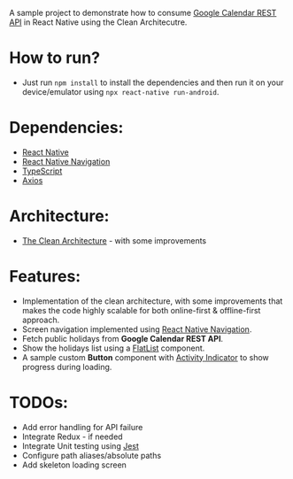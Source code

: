 A sample project to demonstrate how to consume [Google Calendar REST API](https://developers.google.com/calendar/v3/reference) in React Native using the Clean Architecutre.

# How to run?
* Just run `npm install` to install the dependencies and then run it on your device/emulator using `npx react-native run-android`.

# Dependencies:
* [React Native](https://reactnative.dev/)
* [React Native Navigation](https://github.com/wix/react-native-navigation)
* [TypeScript](https://www.typescriptlang.org/)
* [Axios](https://github.com/axios/axios)

# Architecture:
* [The Clean Architecture](https://blog.cleancoder.com/uncle-bob/2012/08/13/the-clean-architecture.html) - with some improvements

# Features:
* Implementation of the clean architecture, with some improvements that makes the code highly scalable for both online-first & offline-first approach.
* Screen navigation implemented using [React Native Navigation](https://github.com/wix/react-native-navigation).
* Fetch public holidays from **Google Calendar REST API**.
* Show the holidays list using a [FlatList](https://reactnative.dev/docs/flatlist) component.
* A sample custom **Button** component with [Activity Indicator](https://reactnative.dev/docs/activityindicator) to show progress during loading.

# TODOs:
* Add error handling for API failure
* Integrate Redux - if needed
* Integrate Unit testing using [Jest](https://jestjs.io/docs/en/tutorial-react-native)
* Configure path aliases/absolute paths
* Add skeleton loading screen

